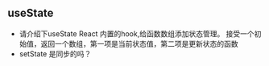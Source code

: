 ## useState
- 请介绍下useState
  React 内置的hook,给函数数组添加状态管理。
  接受一个初始值，返回一个数组，第一项是当前状态值，第二项是更新状态的函数
- setState 是同步的吗？
